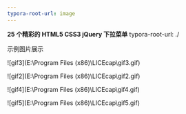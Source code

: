 ```yaml
---
typora-root-url: image
---
```


**25 个精彩的 HTML5 CSS3 jQuery 下拉菜单**
typora-root-url: ./

示例图片展示

![gif3](E:\Program Files (x86)\LICEcap\gif3.gif)

![gif2](E:\Program Files (x86)\LICEcap\gif2.gif)



![gif4](E:\Program Files (x86)\LICEcap\gif4.gif)



![gif5](E:\Program Files (x86)\LICEcap\gif5.gif)








